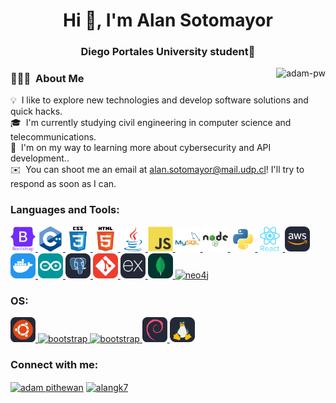 

<h1 align="center">Hi 👋, I'm Alan Sotomayor</h1>
<h3 align="center">Diego Portales University student🌟</h3>
<p><img align="right" src="https://github.com/Adam-pw/Adam-pw/blob/main/animation_500_kxa883sd.gif" alt="adam-pw" /></p>

### 👨🏻‍💻 &nbsp;About Me

💡 &nbsp;I like to explore new technologies and develop software solutions and quick hacks.\
🎓 &nbsp;I'm currently studying civil engineering in computer science and telecommunications.\
🌱 &nbsp;I'm on my way to learning more about cybersecurity and API development..\
✉️ &nbsp;You can shoot me an email at alan.sotomayor@mail.udp.cl! I'll try to respond as soon as I can.

<h3 align="left">Languages and Tools:</h3>
<p align="left"> <a href="https://getbootstrap.com" target="_blank" rel="noreferrer">
    <img src="https://raw.githubusercontent.com/devicons/devicon/master/icons/bootstrap/bootstrap-plain-wordmark.svg"
      alt="bootstrap" width="40" height="40" /> </a>  <a href="https://www.w3schools.com/cpp/" target="_blank" rel="noreferrer">
    <img src="https://raw.githubusercontent.com/devicons/devicon/master/icons/cplusplus/cplusplus-original.svg"
      alt="cplusplus" width="40" height="40" /> </a> <a href="https://www.w3schools.com/css/" target="_blank"
    rel="noreferrer"> <img
      src="https://raw.githubusercontent.com/devicons/devicon/master/icons/css3/css3-original-wordmark.svg" alt="css3"
      width="40" height="40" /> </a> <a href="https://www.w3.org/html/" target="_blank" rel="noreferrer"> <img
      src="https://raw.githubusercontent.com/devicons/devicon/master/icons/html5/html5-original-wordmark.svg"
      alt="html5" width="40" height="40" /> </a> <a href="https://www.java.com" target="_blank" rel="noreferrer"> <img
      src="https://raw.githubusercontent.com/devicons/devicon/master/icons/java/java-original.svg" alt="java" width="40"
      height="40" /> </a> <a href="https://developer.mozilla.org/en-US/docs/Web/JavaScript" target="_blank"
    rel="noreferrer"> <img
      src="https://raw.githubusercontent.com/devicons/devicon/master/icons/javascript/javascript-original.svg"
      alt="javascript" width="40" height="40" /> </a> <a href="https://www.mysql.com/" target="_blank" rel="noreferrer"> <img
      src="https://raw.githubusercontent.com/devicons/devicon/master/icons/mysql/mysql-original-wordmark.svg"
      alt="mysql" width="40" height="40" /> </a> </a> <a href="https://nodejs.org" target="_blank" rel="noreferrer"> <img
      src="https://raw.githubusercontent.com/devicons/devicon/master/icons/nodejs/nodejs-original-wordmark.svg"
      alt="nodejs" width="40" height="40" /> </a>  <a href="https://www.python.org" target="_blank" rel="noreferrer"> <img
      src="https://raw.githubusercontent.com/devicons/devicon/master/icons/python/python-original.svg" alt="python"
      width="40" height="40" /> </a> <a href="https://reactjs.org/" target="_blank" rel="noreferrer"> <img
      src="https://raw.githubusercontent.com/devicons/devicon/master/icons/react/react-original-wordmark.svg"
      alt="react" width="40" height="40" /> </a><a href="https://aws.amazon.com/" target="_blank" rel="noreferrer"> <img
      src="https://github.com/tandpfun/skill-icons/blob/main/icons/AWS-Dark.svg"
      alt="aws" width="40" height="40" /> </a><a href="https://docker.com/" target="_blank" rel="noreferrer"> <img
      src="https://github.com/tandpfun/skill-icons/blob/main/icons/Docker.svg"
      alt="docker" width="40" height="40" /> </a><a href="https://www.arduino.cc" target="_blank" rel="noreferrer"> <img
      src="https://github.com/tandpfun/skill-icons/blob/main/icons/Arduino.svg"
      alt="arduino" width="40" height="40" /> </a><a href="https://www.postgresql.org" target="_blank" rel="noreferrer"> <img
      src="https://github.com/tandpfun/skill-icons/blob/main/icons/PostgreSQL-Dark.svg"
      alt="poastgressql" width="40" height="40" /> </a><a href="https://git-scm.com" target="_blank" rel="noreferrer"> <img
      src="https://github.com/tandpfun/skill-icons/blob/main/icons/Git.svg"
      alt="git" width="40" height="40" /> </a><a href="https://expressjs.com" target="_blank" rel="noreferrer"> <img
      src="https://github.com/tandpfun/skill-icons/blob/main/icons/ExpressJS-Dark.svg"
      alt="express" width="40" height="40" /> </a><a href="https://www.mongodb.com" target="_blank" rel="noreferrer"> <img
      src="https://github.com/tandpfun/skill-icons/blob/main/icons/MongoDB.svg"
      alt="mongoDB" width="40" height="40" /> </a><a href="" target="_blank" rel="noreferrer"> <img
      src="https://private-user-images.githubusercontent.com/128186240/455068054-ab492bea-7d41-4727-a8aa-36c85e110900.png?jwt=eyJhbGciOiJIUzI1NiIsInR5cCI6IkpXVCJ9.eyJpc3MiOiJnaXRodWIuY29tIiwiYXVkIjoicmF3LmdpdGh1YnVzZXJjb250ZW50LmNvbSIsImtleSI6ImtleTUiLCJleHAiOjE3NTA3MjYxNTUsIm5iZiI6MTc1MDcyNTg1NSwicGF0aCI6Ii8xMjgxODYyNDAvNDU1MDY4MDU0LWFiNDkyYmVhLTdkNDEtNDcyNy1hOGFhLTM2Yzg1ZTExMDkwMC5wbmc_WC1BbXotQWxnb3JpdGhtPUFXUzQtSE1BQy1TSEEyNTYmWC1BbXotQ3JlZGVudGlhbD1BS0lBVkNPRFlMU0E1M1BRSzRaQSUyRjIwMjUwNjI0JTJGdXMtZWFzdC0xJTJGczMlMkZhd3M0X3JlcXVlc3QmWC1BbXotRGF0ZT0yMDI1MDYyNFQwMDQ0MTVaJlgtQW16LUV4cGlyZXM9MzAwJlgtQW16LVNpZ25hdHVyZT1jYWJiYjE5YmE0MTk5ZDJkODFmNTU0ZmU2YjM2MTFjNDI4MTVkODA1MGQxOWRkNzg5ZWRkNjIzMzNhYjc5YmE1JlgtQW16LVNpZ25lZEhlYWRlcnM9aG9zdCJ9.hJVOZaLDlBhfM2s_Mi2hQplTIeWz38VvjM_wdPUvuAI"
      alt="neo4j" width="40" height="40" /> </a></p>
      

<h3 align="left">OS:</h3>
<p align="left"> <a href="https://ubuntu.com" target="_blank" rel="noreferrer">
    <img src="https://github.com/tandpfun/skill-icons/blob/main/icons/Ubuntu-Dark.svg"
      alt="bootstrap" width="40" height="40" /> </a> <a href="https://www.microsoft.com/es-cl/windows?r=1" target="_blank" rel="noreferrer">
    <img src="https://github.com/tandpfun/skill-icons/blob/main/icons/Windows-Dark.svg"
      alt="bootstrap" width="40" height="40" /> </a><a href="https://www.kali.org" target="_blank" rel="noreferrer">
    <img src="https://github.com/tandpfun/skill-icons/blob/main/icons/Kali-Dark.svg"
      alt="bootstrap" width="40" height="40" /> </a><a href="https://www.debian.org/index.es.html" target="_blank" rel="noreferrer">
    <img src="https://github.com/tandpfun/skill-icons/blob/main/icons/Debian-Dark.svg"
      alt="bootstrap" width="40" height="40" /> </a><a href="https://www.linux.org" target="_blank" rel="noreferrer">
    <img src="https://github.com/tandpfun/skill-icons/blob/main/icons/Linux-Dark.svg"
      alt="bootstrap" width="40" height="40" /> </a>  </p>

<h3 align="left">Connect with me:</h3>
<p align="left">
  <a href="https://www.linkedin.com/in/alan-eduardo-sotomayor-fontena-a4a285363/" target="blank"><img align="center"
      src="https://raw.githubusercontent.com/rahuldkjain/github-profile-readme-generator/master/src/images/icons/Social/linked-in-alt.svg"
      alt="adam pithewan" height="30" width="40" /></a>
  <a href="https://www.instagram.com/alan_gk7/" target="blank"><img align="center"
      src="https://raw.githubusercontent.com/rahuldkjain/github-profile-readme-generator/master/src/images/icons/Social/instagram.svg"
      alt="alangk7" height="30" width="40" /></a>
</p>
<br>


